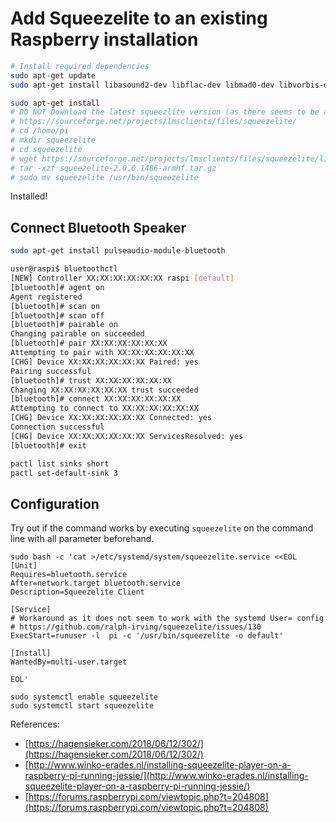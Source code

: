 # Add Squeezelite to an existing Raspberry installation

```bash
# Install required dependencies
sudo apt-get update
sudo apt-get install libasound2-dev libflac-dev libmad0-dev libvorbis-dev libfaad-dev libmpg123-dev liblircclient-dev libncurses5-dev

sudo apt-get install
# DO NOT Download the latest squeezlite version (as there seems to be a compatibilty issue between pulse audio and newer versions)
# https://sourceforge.net/projects/lmsclients/files/squeezelite/
# cd /home/pi
# mkdir squeezelite
# cd squeezelite
# wget https://sourceforge.net/projects/lmsclients/files/squeezelite/linux/squeezelite-2.0.0.1486-armhf.tar.gz
# tar -xzf squeezelite-2.0.0.1486-armhf.tar.gz
# sudo mv squeezelite /usr/bin/squeezelite
```

Installed!

## Connect Bluetooth Speaker

```bash
sudo apt-get install pulseaudio-module-bluetooth

user@raspi$ bluetoothctl 
[NEW] Controller XX:XX:XX:XX:XX:XX raspi [default]
[bluetooth]# agent on
Agent registered
[bluetooth]# scan on
[bluetooth]# scan off
[bluetooth]# pairable on
Changing pairable on succeeded
[bluetooth]# pair XX:XX:XX:XX:XX:XX
Attempting to pair with XX:XX:XX:XX:XX:XX
[CHG] Device XX:XX:XX:XX:XX:XX Paired: yes
Pairing successful
[bluetooth]# trust XX:XX:XX:XX:XX:XX
Changing XX:XX:XX:XX:XX:XX trust succeeded
[bluetooth]# connect XX:XX:XX:XX:XX:XX
Attempting to connect to XX:XX:XX:XX:XX:XX
[CHG] Device XX:XX:XX:XX:XX:XX Connected: yes
Connection successful
[CHG] Device XX:XX:XX:XX:XX:XX ServicesResolved: yes
[bluetooth]# exit

pactl list sinks short
pactl set-default-sink 3
```


## Configuration

Try out if the command works by executing `squeezelite` on the command line with all parameter beforehand. 

```
sudo bash -c 'cat >/etc/systemd/system/squeezelite.service <<EOL
[Unit]
Requires=bluetooth.service
After=network.target bluetooth.service
Description=Squeezelite Client

[Service]
# Workaround as it does not seem to work with the systemd User= config
# https://github.com/ralph-irving/squeezelite/issues/130
ExecStart=runuser -l  pi -c '/usr/bin/squeezelite -o default'

[Install]
WantedBy=multi-user.target

EOL'

sudo systemctl enable squeezelite
sudo systemctl start squeezelite
```



References:
- [https://hagensieker.com/2018/06/12/302/](https://hagensieker.com/2018/06/12/302/)
- [http://www.winko-erades.nl/installing-squeezelite-player-on-a-raspberry-pi-running-jessie/](http://www.winko-erades.nl/installing-squeezelite-player-on-a-raspberry-pi-running-jessie/)
- [https://forums.raspberrypi.com/viewtopic.php?t=204808](https://forums.raspberrypi.com/viewtopic.php?t=204808)
